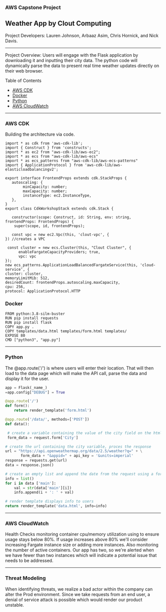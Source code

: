 ### AWS Capstone Project 
## Weather App by Clout Computing 

Project Developers: Lauren Johnson, Arbaaz Asim, Chris Hornick, and Nick Davis.

---
Project Overview: Users will engage with the Flask application by downloading it and inputting their city data. The python code will dynamically parse the data to present real time weather updates directly on their web browser. 

Table of Contents
- [AWS CDK](#aws-cdk)
- [Docker](#docker)
- [Python](#python)
- [AWS CloudWatch](#aws-cloudwatch)
  
---

### AWS CDK 
Building the architecture via code. 

```cdk
import * as cdk from 'aws-cdk-lib';
import { Construct } from 'constructs';
import * as ec2 from "aws-cdk-lib/aws-ec2";
import * as ecs from "aws-cdk-lib/aws-ecs"
import * as ecs_patterns from "aws-cdk-lib/aws-ecs-patterns"
import { ApplicationProtocol } from 'aws-cdk-lib/aws-elasticloadbalancingv2';

export interface FrontendProps extends cdk.StackProps {
   autoscaling: {
        minCapacity: number;
        maxCapacity: number;
        instanceType: ec2.InstanceType,
   },
}
export class CdkWorkshopStack extends cdk.Stack {

   constructor(scope: Construct, id: String, env: string,  frontendProps: FrontendProps) {
    super(scope, id, frontendProps);

   const vpc = new ec2.Vpc(this, 'clout-vpc', {
}) //creates a VPC

 const cluster = new ecs.Cluster(this, "Clout Cluster", {
      enableFargateCapacityProviders; true,
      vpc: vpc
});
new ecs_patterns.ApplicationLoadBalancedFargateService(this, 'cloud-service', {
cluster: cluster,
memoryLimitMib: 512,
desiredCount: frontendProps.autoscaling.maxCapacity,
cpu: 256,
protocol: ApplicationProtocol.HTTP
```
### Docker

```docker
FROM python:3.8-silm-buster
RUN pip install requests
RUN pip install flask
COPY app.py .
COPY templates/data.html templates/form.html templates/
EXPOSE 80
CMD ["python3", "app.py"]
```

---

### Python
The @app.route('/') is where users will enter their location. That will then load to the data page which will make the API call, parse the data and display it for the user. 

```python
app = Flask(_name_)
=app.config["DEBUG"] = True

@app.route('/')
def form():
    return render_template('form.html')

@app.route('/data/', methods=['POST'])
def data():

 # create a variable containing the value of the city field on the html form
 form_data = request.form['City']

# create the url containing the city variable, proces the response
url = "https://api.openweathermap.org/data/2.5/weather?q=" + \
       form_data + "&appid=" + api_key = '&units=imperial'
response = requests.get(url)
data = response.json()

# create an empty list and append the date from the request using a for loop
info = list()
for i in data ['main']:
    val = str(data['main'][i])
    info.append(i + ': ' + val)

# render template displays info to users
return render_template('data.html', info=info)
```

---

### AWS CloudWatch

Health Checks monitoring container cpu/memory utilization using to ensure usage stays below 80%. If usage increases above 80% we'll consider increasing Fargate instance size or adding more instances. Also monitoring the number of active containers. Our app has two, so we're alerted when we have fewer than two instances which will indicate a potential issue that needs to be addressed. 

---

### Threat Modeling 

When identifying threats, we realize a bad actor within the company can alter the Prod environment. Since we take requests from an end user, a denial of service attack is possible which would render our product unstable.
